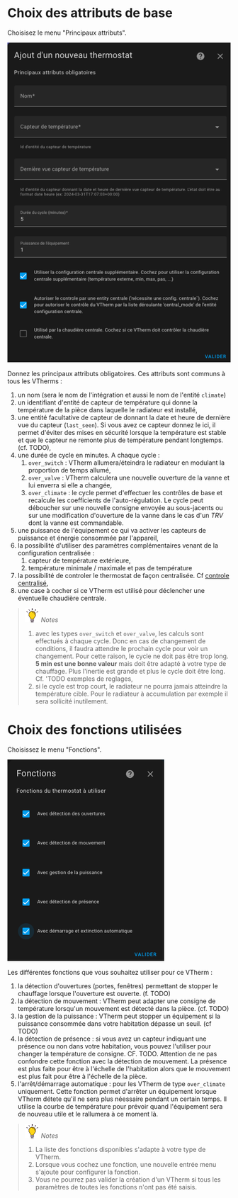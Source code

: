 # Choix des attributs de base

Choisisez le menu "Principaux attributs".

![image](images/config-main.png)

Donnez les principaux attributs obligatoires. Ces attributs sont communs à tous les VTherms :
1. un nom (sera le nom de l'intégration et aussi le nom de l'entité `climate`)
4. un identifiant d'entité de capteur de température qui donne la température de la pièce dans laquelle le radiateur est installé,
5. une entité facultative de capteur de donnant la date et heure de dernière vue du capteur (`last_seen`). Si vous avez ce capteur donnez le ici, il permet d'éviter des mises en sécurité lorsque la température est stable et que le capteur ne remonte plus de température pendant longtemps. (cf. TODO),
6. une durée de cycle en minutes. A chaque cycle :
   1. `over_switch` : VTherm allumera/éteindra le radiateur en modulant la proportion de temps allumé,
   2. `over_valve` : VTherm calculera une nouvelle ouverture de la vanne et lui enverra si elle a changée,
   3. `over_climate` : le cycle permet d'effectuer les contrôles de base et recalcule les coefficients de l'auto-régulation. Le cycle peut déboucher sur une nouvelle consigne envoyée au sous-jacents ou sur une modification d'ouverture de la vanne dans le cas d'un _TRV_ dont la vanne est commandable.
8. une puissance de l'équipement ce qui va activer les capteurs de puissance et énergie consommée par l'appareil,
9.  la possibilité d'utiliser des paramètres complémentaires venant de la configuration centralisée :
    1.  capteur de température extérieure,
    2.  température minimale / maximale et pas de température
10. la possibilité de controler le thermostat de façon centralisée. Cf [controle centralisé](#le-contrôle-centralisé),
11. une case à cocher si ce VTherm est utilisé pour déclencher une éventuelle chaudière centrale.

> ![Astuce](images/tips.png) _*Notes*_
>  1. avec les types ```over_switch``` et ```over_valve```, les calculs sont effectués à chaque cycle. Donc en cas de changement de conditions, il faudra attendre le prochain cycle pour voir un changement. Pour cette raison, le cycle ne doit pas être trop long. **5 min est une bonne valeur** mais doit être adapté à votre type de chauffage. Plus l'inertie est grande et plus le cycle doit être long. Cf. 'TODO exemples de reglages,
>  2. si le cycle est trop court, le radiateur ne pourra jamais atteindre la température cible. Pour le radiateur à accumulation par exemple il sera sollicité inutilement.

# Choix des fonctions utilisées

Choisissez le menu "Fonctions".

![image](images/config-features.png)

Les différentes fonctions que vous souhaitez utiliser pour ce VTherm :
1. la détection d'ouvertures (portes, fenêtres) permettant de stopper le chauffage lorsque l'ouverture est ouverte. (f. TODO)
2. la détection de mouvement : VTherm peut adapter une consigne de température lorsqu'un mouvement est détecté dans la pièce. (cf. TODO)
3. la gestion de la puissance : VTherm peut stopper un équipement si la puissance consommée dans votre habitation dépasse un seuil. (cf TODO)
4. la détection de présence : si vous avez un capteur indiquant une présence ou non dans votre habitation, vous pouvez l'utiliser pour changer la température de consigne. CF. TODO. Attention de ne pas confondre cette fonction avec la détection de mouvement. La présence est plus faite pour être à l'échelle de l'habitation alors que le mouvement est plus fait pour être à l'échelle de la pièce.
5. l'arrêt/démarrage automatique : pour les VTherm de type `over_climate` uniquement. Cette fonction permet d'arrêter un équipement lorsque VTherm détete qu'il ne sera plus néessaire pendant un certain temps. Il utilise la courbe de température pour prévoir quand l'équipement sera de nouveau utile et le rallumera à ce moment là.

> ![Astuce](images/tips.png) _*Notes*_
> 1. La liste des fonctions disponibles s'adapte à votre type de VTherm.
> 2. Lorsque vous cochez une fonction, une nouvelle entrée menu s'ajoute pour configurer la fonction.
> 3. Vous ne pourrez pas valider la création d'un VTherm si tous les paramètres de toutes les fonctions n'ont pas été saisis.
